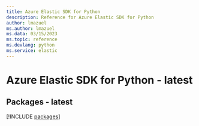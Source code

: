 ```yaml
---
title: Azure Elastic SDK for Python
description: Reference for Azure Elastic SDK for Python
author: lmazuel
ms.author: lmazuel
ms.data: 03/15/2023
ms.topic: reference
ms.devlang: python
ms.service: elastic
---
```

# Azure Elastic SDK for Python - latest
## Packages - latest
[!INCLUDE [packages](elastic-index.md)]